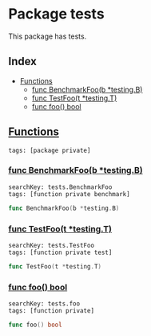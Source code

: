 # Package tests

This package has tests. 

## Index

* [Functions](#func)
    * [func BenchmarkFoo(b *testing.B)](#BenchmarkFoo)
    * [func TestFoo(t *testing.T)](#TestFoo)
    * [func foo() bool](#foo)


## <a id="func" href="#func">Functions</a>

```
tags: [package private]
```

### <a id="BenchmarkFoo" href="#BenchmarkFoo">func BenchmarkFoo(b *testing.B)</a>

```
searchKey: tests.BenchmarkFoo
tags: [function private benchmark]
```

```Go
func BenchmarkFoo(b *testing.B)
```

### <a id="TestFoo" href="#TestFoo">func TestFoo(t *testing.T)</a>

```
searchKey: tests.TestFoo
tags: [function private test]
```

```Go
func TestFoo(t *testing.T)
```

### <a id="foo" href="#foo">func foo() bool</a>

```
searchKey: tests.foo
tags: [function private]
```

```Go
func foo() bool
```

